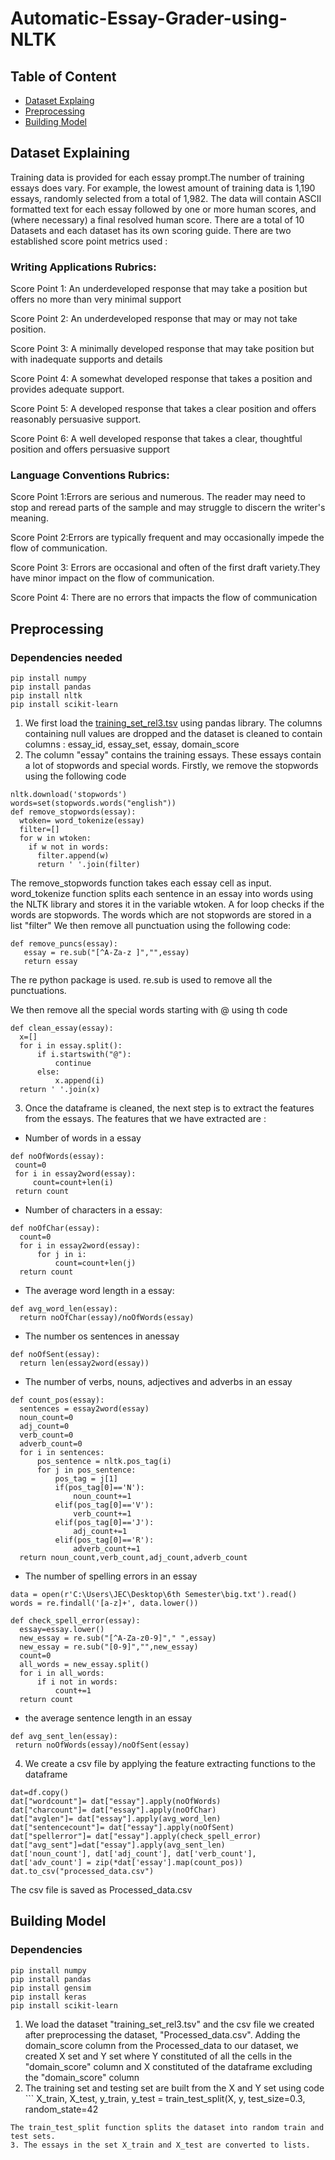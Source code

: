 # Automatic-Essay-Grader-using-NLTK
 ## Table of Content
 + [Dataset Explaing](#data)
 + [Preprocessing](#prep)
 + [Building Model](#build)
 
 ## Dataset Explaining <a name="data"></a>
 
 Training data is provided for each essay prompt.The number of training essays does vary.  For example, the lowest amount of training data is 1,190 essays, randomly selected from a total of 1,982.  The data will contain ASCII formatted text for each essay followed by one or more human scores, and (where necessary) a final resolved human score.
There are a total of 10 Datasets and each dataset has its own scoring guide. There are two established score point metrics used :

### Writing Applications Rubrics:

Score Point 1: An underdeveloped response that may take a position but offers no more than very minimal support

Score Point 2: An underdeveloped response that may or may not take position.

Score Point 3: A minimally developed response that may take position but with inadequate supports and details

Score Point 4: A somewhat developed response that takes a position and provides adequate support.

Score Point 5: A developed response that takes a clear position and offers reasonably persuasive support.

Score Point 6: A well developed response that takes a clear, thoughtful position and offers persuasive support

### Language Conventions Rubrics:

Score Point 1:Errors are serious and numerous. The reader may need to stop and reread parts of the sample and may struggle to discern the writer's meaning.

Score Point 2:Errors are typically frequent and may occasionally impede the flow of communication.

Score Point 3: Errors are occasional and often of the first draft variety.They have minor impact on the flow of communication.

Score Point 4: There are no errors that impacts the flow of communication

## Preprocessing <a name="prep"></a>
 ### Dependencies needed
```
pip install numpy
pip install pandas
pip install nltk
pip install scikit-learn
```
1. We first load the [training_set_rel3.tsv](Dataset/training_set_rel3.tsv) using pandas library. The columns containing null values are dropped and the dataset is cleaned to contain columns : essay_id, essay_set, essay, domain_score
2. The column "essay" contains the training essays. These essays contain a lot of stopwords and special words. Firstly, we remove the stopwords using the following code 
```
nltk.download('stopwords')
words=set(stopwords.words("english"))
def remove_stopwords(essay):
  wtoken= word_tokenize(essay)
  filter=[]
  for w in wtoken:
    if w not in words:
      filter.append(w)
      return ' '.join(filter)
 ```
 The remove_stopwords function takes each essay cell as input.
 word_tokenize function splits each sentence in an essay into words using the NLTK library and stores it in the variable wtoken.
 A for loop checks if the words are stopwords. The words which are not stopwords are stored in a list "filter"
 We then remove all punctuation using the following code:
 ```
def remove_puncs(essay):
    essay = re.sub("[^A-Za-z ]","",essay)
    return essay
 ```
 The re python package is used. re.sub is used to remove all the punctuations.
 
 We then remove all the special words starting with @ using th code 
  ```
  def clean_essay(essay):
    x=[]
    for i in essay.split():
        if i.startswith("@"):
            continue
        else:
            x.append(i)
    return ' '.join(x)
   ```  
   3. Once the dataframe is cleaned, the next step is to extract the features from the essays.
   The features that we have extracted are :
   * Number of words in a essay 
   ```  
   def noOfWords(essay):
    count=0
    for i in essay2word(essay):
        count=count+len(i)
    return count
 ```
 * Number of characters in a essay:
  ```
  def noOfChar(essay):
    count=0
    for i in essay2word(essay):
        for j in i:
            count=count+len(j)
    return count
  ```
  * The average word length in a essay:
  ```
  def avg_word_len(essay):
    return noOfChar(essay)/noOfWords(essay)
  ```
 * The number os sentences in anessay
  ```
  def noOfSent(essay):
    return len(essay2word(essay))
  ```
 * The number of verbs, nouns, adjectives and adverbs in an essay
  ```
  def count_pos(essay):
    sentences = essay2word(essay)
    noun_count=0
    adj_count=0
    verb_count=0
    adverb_count=0
    for i in sentences:
        pos_sentence = nltk.pos_tag(i)
        for j in pos_sentence:
            pos_tag = j[1]
            if(pos_tag[0]=='N'):
                noun_count+=1
            elif(pos_tag[0]=='V'):
                verb_count+=1
            elif(pos_tag[0]=='J'):
                adj_count+=1
            elif(pos_tag[0]=='R'):
                adverb_count+=1
    return noun_count,verb_count,adj_count,adverb_count
  ```
  * The number of spelling errors in an essay
  ```
  data = open(r'C:\Users\JEC\Desktop\6th Semester\big.txt').read()
words = re.findall('[a-z]+', data.lower())

def check_spell_error(essay):
    essay=essay.lower()
    new_essay = re.sub("[^A-Za-z0-9]"," ",essay)
    new_essay = re.sub("[0-9]","",new_essay)
    count=0
    all_words = new_essay.split()
    for i in all_words:
        if i not in words:
            count+=1
    return count
  ```
  * the average sentence length in an essay
   ```
   def avg_sent_len(essay):
    return noOfWords(essay)/noOfSent(essay)
  ```
  4. We create a csv file by applying the feature extracting functions to the dataframe
   ```
   dat=df.copy()
   dat["wordcount"]= dat["essay"].apply(noOfWords)
dat["charcount"]= dat["essay"].apply(noOfChar)
dat["avglen"]= dat["essay"].apply(avg_word_len)
dat["sentencecount"]= dat["essay"].apply(noOfSent)
dat["spellerror"]= dat["essay"].apply(check_spell_error)
dat["avg_sent"]=dat["essay"].apply(avg_sent_len)
dat['noun_count'], dat['adj_count'], dat['verb_count'], dat['adv_count'] = zip(*dat['essay'].map(count_pos))
dat.to_csv("processed_data.csv")
   
  ```
 The csv file is saved as Processed_data.csv
  
  ## Building Model <a name = "build"></a>
  
  ### Dependencies
   ```
   pip install numpy
   pip install pandas
   pip install gensim
   pip install keras
   pip install scikit-learn
   ```
   1. We load the dataset "training_set_rel3.tsv" and the csv file we created after preprocessing the dataset, "Processed_data.csv". Adding the domain_score column from the Processed_data to our dataset, we created X set and Y set  where Y constituted of all the cells in the "domain_score" column and X constituted of the dataframe excluding the "domain_score" column
   2. The training set and testing set are built from the X and Y set using code 
    ```
    X_train, X_test, y_train, y_test = train_test_split(X, y, test_size=0.3, random_state=42
  ```
  The train_test_split function splits the dataset into random train and test sets.
  3. The essays in the set X_train and X_test are converted to lists.
